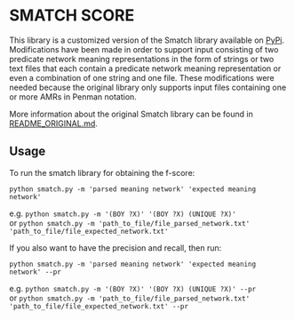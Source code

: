 # SMATCH SCORE

This library is a customized version of the Smatch library available on [PyPi](https://pypi.org/project/smatch/).  
Modifications have been made in order to support input consisting of two predicate network meaning representations in the form of strings or two text files that each contain a predicate network meaning representation or even a combination of one string and one file. These modifications were needed because the original library only supports input files containing one or more AMRs in Penman notation.

More information about the original Smatch library can be found in [README_ORIGINAL.md](README_ORIGINAL.md).

## Usage

To run the smatch library for obtaining the f-score:

```
python smatch.py -m 'parsed meaning network' 'expected meaning network'
```

e.g. ```python smatch.py -m '(BOY ?X)' '(BOY ?X) (UNIQUE ?X)'```  
or ```python smatch.py -m 'path_to_file/file_parsed_network.txt' 'path_to_file/file_expected_network.txt'```

If you also want to have the precision and recall, then run:

```
python smatch.py -m 'parsed meaning network' 'expected meaning network' --pr
```

e.g. ```python smatch.py -m '(BOY ?X)' '(BOY ?X) (UNIQUE ?X)' --pr```  
or ```python smatch.py -m 'path_to_file/file_parsed_network.txt' 'path_to_file/file_expected_network.txt' --pr```